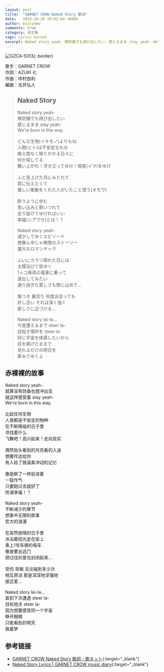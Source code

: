 ```yaml
---
layout: post
title:  "GARNET CROW Naked Story 歌词"
date:   2019-10-20 20:02:04 +0800
author: mistydew
comments: true
category: 译文集
tags: Lyrics Garnet
excerpt: Naked story yeah- 無防備でも飛び出したい、感じるまま stay yeah- We're born in this way.
---
```

![GZCA-5013](https://crowsub.github.io/images/discography/album/GZCA-5013.jpg){:.border}

歌手：GARNET CROW<br>
作詞：AZUKI 七<br>
作曲：中村由利<br>
編曲：古井弘人

<blockquote class="original">
  <h2>Naked Story</h2>
  <p>
    Naked story yeah-<br>
    無防備でも飛び出したい<br>
    感じるまま stay yeah-<br>
    We're born in this way.<br>
    <br>
    どんな生物(イキモノ)よりもね<br>
    人間(ヒト)は不安定なもの<br>
    絶え間なく降りかかる日々に<br>
    何か探してる<br>
    舞い上がれ！浮き立ってゆけ！現実(イマ)をゆけ<br>
    <br>
    ふと見上げた月にみとれて<br>
    君に伝えたくて<br>
    優しい衝動をくれた人がいたこと憶う(オモウ)<br>
    <br>
    酔うように歩む<br>
    思い込みと勢いつれて<br>
    走り抜けてゆければいい<br>
    幸福(シアワセ)とは！？<br>
    <br>
    Naked story yeah-<br>
    減少してゆくエピソード<br>
    想像ん中じゃ無限のストーリー<br>
    雄大なロマンチック<br>
    <br>
    ふいにカラリ晴れた日には<br>
    太陽浴びて街ゆく<br>
    1ッコ車両の電車に乗って<br>
    遠出してみたい<br>
    通り過ぎた愛しさも閉じ込めて…<br>
    <br>
    傷つき 裏切り 何度出会っても<br>
    許し合い それは深く強く<br>
    愛しさに近づける…<br>
    <br>
    Naked story lai-la...<br>
    今度遭えるまで steer la-<br>
    目指す場所を steer la-<br>
    同じ宇宙を体感したいから<br>
    目を開けたままで<br>
    見れるだけの明日を<br>
    夢みてゆくよ
  </p>
</blockquote>

<div class="translation">
  <h2>赤裸裸的故事</h2>
  <p>
    Naked story yeah-<br>
    就算没有防备也想冲出去<br>
    就这样感受着 stay yeah-<br>
    We're born in this way.<br>
    <br>
    比起任何生物<br>
    人类都是不安定的物种<br>
    在不断降临的日子里<br>
    寻找着什么<br>
    飞舞吧！高兴起来！走向现实<br>
    <br>
    偶然抬头看到的月亮看的入迷<br>
    想要传达给你<br>
    有人给了我温柔冲动的记忆<br>
    <br>
    像是醉了一样前进着<br>
    一鼓作气<br>
    只要跑过去就好了<br>
    所谓幸福！？<br>
    <br>
    Naked story yeah-<br>
    不断减少的章节<br>
    想象中无限的故事<br>
    宏大的浪漫<br>
    <br>
    在突然放晴的日子里<br>
    沐浴着阳光走在街上<br>
    乘上1号车辆的电车<br>
    像是要出远门<br>
    把过往的爱也封闭起来…<br>
    <br>
    受伤 背叛 无论碰到多少次<br>
    相互原谅 那是深深地坚强地<br>
    接近爱…<br>
    <br>
    Naked story lai-la...<br>
    直到下次遭遇 steer la-<br>
    目标地点 steer la-<br>
    因为想要感受同一个宇宙<br>
    睁开眼睛<br>
    只能看到的明天<br>
    做着梦
  </p>
</div>

## 参考链接

* [GARNET CROW Naked Story 歌詞 - 歌ネット](https://www.uta-net.com/song/20127/){:target="_blank"}
* [Naked Story Lyrics \| GARNET CROW music diary](https://crowsub.github.io/lyrics/original/Naked%20Story.html){:target="_blank"}
